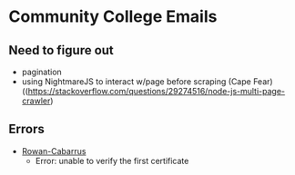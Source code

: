 # Community College Emails

## Need to figure out
- pagination
- using NightmareJS to interact w/page before scraping (Cape Fear) ((https://stackoverflow.com/questions/29274516/node-js-multi-page-crawler)

## Errors
- [Rowan-Cabarrus](https://directory.rccc.edu/)
    - Error: unable to verify the first certificate
